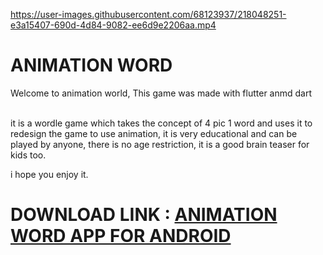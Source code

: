 https://user-images.githubusercontent.com/68123937/218048251-e3a15407-690d-4d84-9082-ee6d9e2206aa.mp4

# **ANIMATION WORD** #
Welcome to animation world, This game was made with flutter anmd dart

<br>
it is a wordle game which takes the concept of 4 pic 1 word  and uses it to redesign the game to use animation, it is very educational and can be played by anyone, there is no age restriction, it is a good brain teaser for kids too. 

i hope you enjoy it.

# DOWNLOAD LINK : [ANIMATION WORD APP FOR ANDROID](https://github.com/Colin-Stark/animation_word/blob/main/animationword.apk) #

